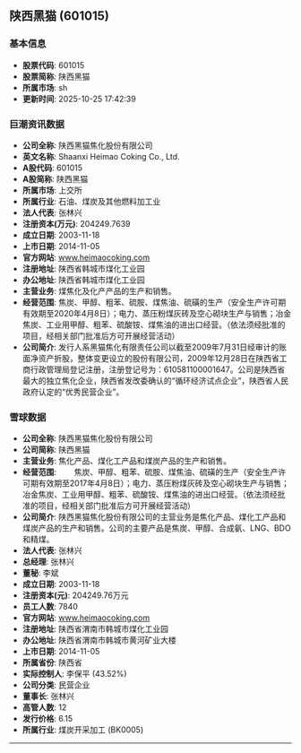 ## 陕西黑猫 (601015)

### 基本信息

- **股票代码**: 601015
- **股票简称**: 陕西黑猫
- **所属市场**: sh
- **更新时间**: 2025-10-25 17:42:39

### 巨潮资讯数据

- **公司全称**: 陕西黑猫焦化股份有限公司
- **英文名称**: Shaanxi Heimao Coking Co., Ltd.
- **A股代码**: 601015
- **A股简称**: 陕西黑猫
- **所属市场**: 上交所
- **所属行业**: 石油、煤炭及其他燃料加工业
- **法人代表**: 张林兴
- **注册资本(万元)**: 204249.7639
- **成立日期**: 2003-11-18
- **上市日期**: 2014-11-05
- **官方网站**: www.heimaocoking.com
- **注册地址**: 陕西省韩城市煤化工业园
- **办公地址**: 陕西省韩城市煤化工业园
- **主营业务**: 煤焦化及化产产品的生产和销售。
- **经营范围**: 焦炭、甲醇、粗苯、硫胺、煤焦油、硫磺的生产（安全生产许可期有效期至2020年4月8日）；电力、蒸压粉煤灰砖及空心砌块生产与销售；冶金焦炭、工业用甲醇、粗苯、硫酸铵、煤焦油的进出口经营。（依法须经批准的项目，经相关部门批准后方可开展经营活动）
- **公司简介**: 发行人系黑猫焦化有限责任公司以截至2009年7月31日经审计的账面净资产折股，整体变更设立的股份有限公司，2009年12月28日在陕西省工商行政管理局登记注册，注册登记号为：610581100001647。公司是陕西省最大的独立焦化企业，陕西省发改委确认的“循环经济试点企业”，陕西省人民政府认定的“优秀民营企业”。

### 雪球数据

- **公司全称**: 陕西黑猫焦化股份有限公司
- **公司简称**: 陕西黑猫
- **主营业务**: 焦化产品、煤化工产品和煤炭产品的生产和销售。
- **经营范围**: 　　焦炭、甲醇、粗苯、硫胺、煤焦油、硫磺的生产（安全生产许可期有效期至2017年4月8日）；电力、蒸压粉煤灰砖及空心砌块生产与销售；冶金焦炭、工业用甲醇、粗苯、硫酸铵、煤焦油的进出口经营。（依法须经批准的项目，经相关部门批准后方可开展经营活动）
- **公司简介**: 陕西黑猫焦化股份有限公司的主营业务是焦化产品、煤化工产品和煤炭产品的生产和销售。公司的主要产品是焦炭、甲醇、合成氨、LNG、BDO和精煤。
- **法人代表**: 张林兴
- **总经理**: 张林兴
- **董秘**: 李斌
- **成立日期**: 2003-11-18
- **注册资本(元)**: 204249.76万元
- **员工人数**: 7840
- **官方网站**: www.heimaocoking.com
- **注册地址**: 陕西省渭南市韩城市煤化工业园
- **办公地址**: 陕西省渭南市韩城市黄河矿业大楼
- **上市日期**: 2014-11-05
- **所属省份**: 陕西省
- **实际控制人**: 李保平 (43.52%)
- **公司分类**: 民营企业
- **董事长**: 张林兴
- **高管人数**: 12
- **发行价格**: 6.15
- **所属行业**: 煤炭开采加工 (BK0005)

---